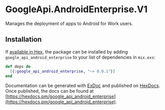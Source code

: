 # GoogleApi.AndroidEnterprise.V1

Manages the deployment of apps to Android for Work users.

## Installation

If [available in Hex](https://hex.pm/docs/publish), the package can be installed
by adding `google_api_android_enterprise` to your list of dependencies in `mix.exs`:

```elixir
def deps do
  [{:google_api_android_enterprise, "~> 0.0.1"}]
end
```

Documentation can be generated with [ExDoc](https://github.com/elixir-lang/ex_doc)
and published on [HexDocs](https://hexdocs.pm). Once published, the docs can
be found at [https://hexdocs.pm/google_api_android_enterprise](https://hexdocs.pm/google_api_android_enterprise).
